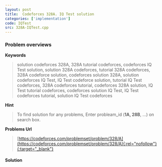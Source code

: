 ```yaml
---
layout: post
title:  Codeforces 328A. IQ Test solution
categories: ['implementation']
code: IQTest
src: 328A-IQTest.cpp
---
```

### **Problem overviews**

**Keywords**
> solution codeforces 328A, 328A tutorial codeforces, codeforces IQ Test solution, solution 328A codeforces, tutorial 328A codeforces, 328A codeforce solution, codeforces solution 328A, solution codeforces IQ Test, IQ Test codeforce solution, tutorial IQ Test codeforces, 328A codeforces tutorial, codeforces 328A solution, IQ Test tutorial codeforces, codeforces solution IQ Test, IQ Test codeforces tutorial, solution IQ Test codeforces

**Hint**
> To find solution for any problems, Enter probleam_id (**1A, 28B**, ...) on search box. 

**Problems Url**
> [https://codeforces.com/problemset/problem/328/A](https://codeforces.com/problemset/problem/328/A){:rel="nofollow"}{:target="_blank"}

#### **Solution**



